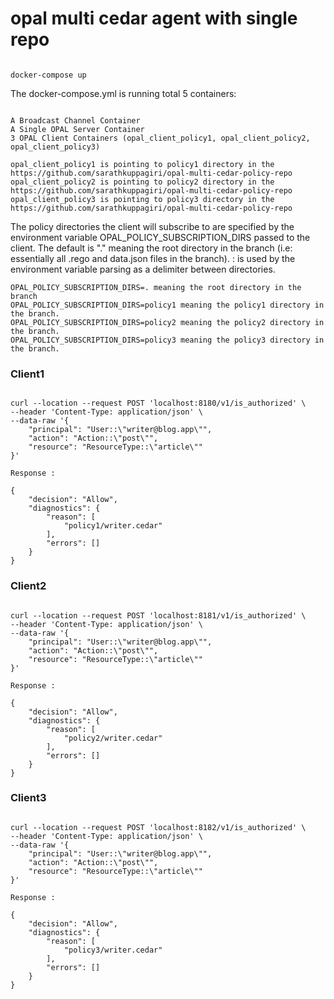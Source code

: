 # opal multi cedar agent with single repo

```

docker-compose up
```

The docker-compose.yml is running total 5 containers:

```

A Broadcast Channel Container
A Single OPAL Server Container
3 OPAL Client Containers (opal_client_policy1, opal_client_policy2, opal_client_policy3)

opal_client_policy1 is pointing to policy1 directory in the https://github.com/sarathkuppagiri/opal-multi-cedar-policy-repo
opal_client_policy2 is pointing to policy2 directory in the https://github.com/sarathkuppagiri/opal-multi-cedar-policy-repo
opal_client_policy3 is pointing to policy3 directory in the https://github.com/sarathkuppagiri/opal-multi-cedar-policy-repo

```

The policy directories the client will subscribe to are specified by the environment variable OPAL_POLICY_SUBSCRIPTION_DIRS passed to the client. The default is "." meaning the root directory in the branch (i.e: essentially all .rego and data.json files in the branch). : is used by the environment variable parsing as a delimiter between directories.

```
OPAL_POLICY_SUBSCRIPTION_DIRS=. meaning the root directory in the branch
OPAL_POLICY_SUBSCRIPTION_DIRS=policy1 meaning the policy1 directory in the branch.
OPAL_POLICY_SUBSCRIPTION_DIRS=policy2 meaning the policy2 directory in the branch.
OPAL_POLICY_SUBSCRIPTION_DIRS=policy3 meaning the policy3 directory in the branch.

```

### Client1

```

curl --location --request POST 'localhost:8180/v1/is_authorized' \
--header 'Content-Type: application/json' \
--data-raw '{
    "principal": "User::\"writer@blog.app\"",
    "action": "Action::\"post\"",
    "resource": "ResourceType::\"article\""
}'

Response :

{
    "decision": "Allow",
    "diagnostics": {
        "reason": [
            "policy1/writer.cedar"
        ],
        "errors": []
    }
}

```

### Client2

```

curl --location --request POST 'localhost:8181/v1/is_authorized' \
--header 'Content-Type: application/json' \
--data-raw '{
    "principal": "User::\"writer@blog.app\"",
    "action": "Action::\"post\"",
    "resource": "ResourceType::\"article\""
}'

Response :

{
    "decision": "Allow",
    "diagnostics": {
        "reason": [
            "policy2/writer.cedar"
        ],
        "errors": []
    }
}

```


### Client3

```

curl --location --request POST 'localhost:8182/v1/is_authorized' \
--header 'Content-Type: application/json' \
--data-raw '{
    "principal": "User::\"writer@blog.app\"",
    "action": "Action::\"post\"",
    "resource": "ResourceType::\"article\""
}'

Response :

{
    "decision": "Allow",
    "diagnostics": {
        "reason": [
            "policy3/writer.cedar"
        ],
        "errors": []
    }
}

```
